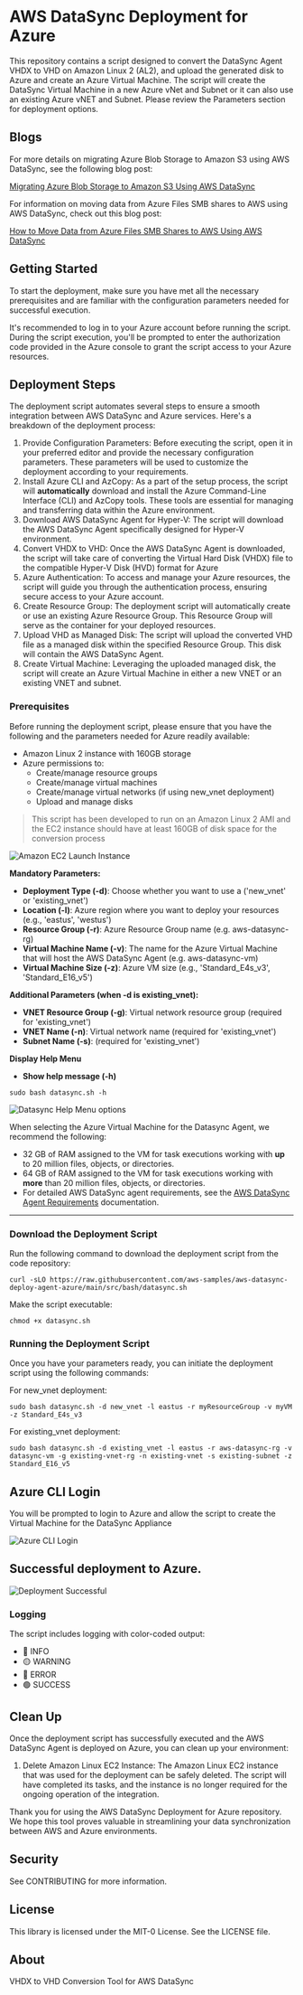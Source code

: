 # AWS DataSync Deployment for Azure

This repository contains a script designed to convert the DataSync Agent VHDX to VHD on Amazon Linux 2 (AL2), and upload the generated disk to Azure and create an Azure Virtual Machine. The script will create the DataSync Virtual Machine in a new Azure vNet and Subnet or it can also use an existing Azure vNET and Subnet. Please review the Parameters section for deployment options.

## Blogs
For more details on migrating Azure Blob Storage to Amazon S3 using AWS DataSync, see the following blog post:

[Migrating Azure Blob Storage to Amazon S3 Using AWS DataSync](https://aws.amazon.com/blogs/storage/migrating-azure-blob-storage-to-amazon-s3-using-aws-datasync/)

For information on moving data from Azure Files SMB shares to AWS using AWS DataSync, check out this blog post:

[How to Move Data from Azure Files SMB Shares to AWS Using AWS DataSync](https://aws.amazon.com/blogs/storage/how-to-move-data-from-azure-files-smb-shares-to-aws-using-aws-datasync/)

## Getting Started

To start the deployment, make sure you have met all the necessary prerequisites and are familiar with the configuration parameters needed for successful execution.

It's recommended to log in to your Azure account before running the script. During the script execution, you'll be prompted to enter the authorization code provided in the Azure console to grant the script access to your Azure resources.

## Deployment Steps

The deployment script automates several steps to ensure a smooth integration between AWS DataSync and Azure services. Here's a breakdown of the deployment process:

1. Provide Configuration Parameters: Before executing the script, open it in your preferred editor and provide the necessary configuration parameters. These parameters will be used to customize the deployment according to your requirements.
2. Install Azure CLI and AzCopy: As a part of the setup process, the script will **automatically** download and install the Azure Command-Line Interface (CLI) and AzCopy tools. These tools are essential for managing and transferring data within the Azure environment.
3. Download AWS DataSync Agent for Hyper-V: The script will download the AWS DataSync Agent specifically designed for Hyper-V environment.
4. Convert VHDX to VHD: Once the AWS DataSync Agent is downloaded, the script will take care of converting the Virtual Hard Disk (VHDX) file to the compatible Hyper-V Disk (HVD) format for Azure
5. Azure Authentication: To access and manage your Azure resources, the script will guide you through the authentication process, ensuring secure access to your Azure account.
6. Create Resource Group: The deployment script will automatically create or use an existing Azure Resource Group. This Resource Group will serve as the container for your deployed resources.
7. Upload VHD as Managed Disk: The script will upload the converted VHD file as a managed disk within the specified Resource Group. This disk will contain the AWS DataSync Agent.
8. Create Virtual Machine: Leveraging the uploaded managed disk, the script will create an Azure Virtual Machine in either a new VNET or an existing VNET and subnet. 

### Prerequisites

Before running the deployment script, please ensure that you have the following and the parameters needed for Azure readily available:
- Amazon Linux 2 instance with 160GB storage
- Azure permissions to:
  - Create/manage resource groups
  - Create/manage virtual machines
  - Create/manage virtual networks (if using new_vnet deployment)
  - Upload and manage disks

> This script has been developed to run on an Amazon Linux 2 AMI and the EC2 instance should have at least 160GB of disk space for the conversion process

![Amazon EC2 Launch Instance](./docs/datasync.png)

**Mandatory Parameters:**
- **Deployment Type (-d)**: Choose whether you want to use a ('new_vnet' or 'existing_vnet')
- **Location (-l)**: Azure region where you want to deploy your resources (e.g., 'eastus', 'westus')
- **Resource Group (-r)**: Azure Resource Group name (e.g. aws-datasync-rg)
- **Virtual Machine Name (-v)**: The  name for the Azure Virtual Machine that will host the AWS DataSync Agent (e.g. aws-datasync-vm)
- **Virtual Machine Size (-z)**: Azure VM size (e.g., 'Standard_E4s_v3', 'Standard_E16_v5')

**Additional Parameters (when -d is existing_vnet):**
- **VNET Resource Group (-g)**: Virtual network resource group (required for 'existing_vnet')
- **VNET Name (-n)**: Virtual network name (required for 'existing_vnet')
- **Subnet Name (-s)**: (required for 'existing_vnet')

**Display Help Menu**
- **Show help message (-h)**
```
sudo bash datasync.sh -h
```
![Datasync Help Menu options](./docs/deployment-menu-options.png)


When selecting the Azure Virtual Machine for the Datasync Agent, we recommend the following:
- 32 GB of RAM assigned to the VM for task executions working with **up** to 20 million files, objects, or directories.
- 64 GB of RAM assigned to the VM for task executions working with **more** than 20 million files, objects, or directories.  
- For detailed AWS DataSync agent requirements, see the [AWS DataSync Agent Requirements](https://docs.aws.amazon.com/datasync/latest/userguide/agent-requirements.html) documentation.

---

### Download the Deployment Script

Run the following command to download the deployment script from the code repository:

```
curl -sLO https://raw.githubusercontent.com/aws-samples/aws-datasync-deploy-agent-azure/main/src/bash/datasync.sh
```
Make the script executable:
```
chmod +x datasync.sh
```
### Running the Deployment Script

Once you have your parameters ready, you can initiate the deployment script using the following commands:

For new_vnet deployment:
```
sudo bash datasync.sh -d new_vnet -l eastus -r myResourceGroup -v myVM -z Standard_E4s_v3
```

For existing_vnet deployment:
```
sudo bash datasync.sh -d existing_vnet -l eastus -r aws-datasync-rg -v datasync-vm -g existing-vnet-rg -n existing-vnet -s existing-subnet -z Standard_E16_v5
```

## Azure CLI Login
You will be prompted to login to Azure and allow the script to create the Virtual Machine for the DataSync Appliance

![Azure CLI Login](./docs/Azure-Authentication.png)


## Successful deployment to Azure.

![Deployment Successful](./docs/DataSync-VM.png)

### Logging
The script includes logging with color-coded output:

- 🔵 INFO
- 🟡 WARNING
- 🔴 ERROR
- 🟢 SUCCESS

## Clean Up

Once the deployment script has successfully executed and the AWS DataSync Agent is deployed on Azure, you can clean up your environment:

1. Delete Amazon Linux EC2 Instance: The Amazon Linux EC2 instance that was used for the deployment can be safely deleted. The script will have completed its tasks, and the instance is no longer required for the ongoing operation of the integration.

Thank you for using the AWS DataSync Deployment for Azure repository. We hope this tool proves valuable in streamlining your data synchronization between AWS and Azure environments.

## Security

See CONTRIBUTING for more information.

## License

This library is licensed under the MIT-0 License. See the LICENSE file.

## About

VHDX to VHD Conversion Tool for AWS DataSync
